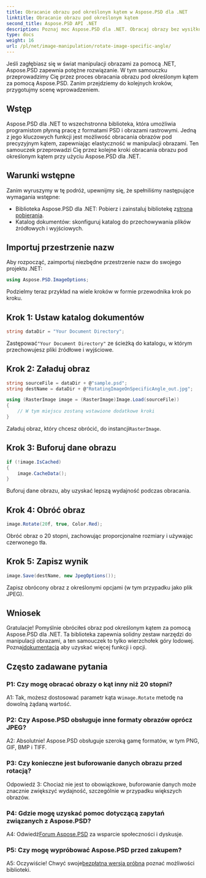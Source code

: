 ```yaml
---
title: Obracanie obrazu pod określonym kątem w Aspose.PSD dla .NET
linktitle: Obracanie obrazu pod określonym kątem
second_title: Aspose.PSD API .NET
description: Poznaj moc Aspose.PSD dla .NET. Obracaj obrazy bez wysiłku pod określonym kątem. Pobierz bibliotekę i zacznij płynnie manipulować obrazami.
type: docs
weight: 16
url: /pl/net/image-manipulation/rotate-image-specific-angle/
---
```

Jeśli zagłębiasz się w świat manipulacji obrazami za pomocą .NET, Aspose.PSD zapewnia potężne rozwiązanie. W tym samouczku przeprowadzimy Cię przez proces obracania obrazu pod określonym kątem za pomocą Aspose.PSD. Zanim przejdziemy do kolejnych kroków, przygotujmy scenę wprowadzeniem.

## Wstęp

Aspose.PSD dla .NET to wszechstronna biblioteka, która umożliwia programistom płynną pracę z formatami PSD i obrazami rastrowymi. Jedną z jego kluczowych funkcji jest możliwość obracania obrazów pod precyzyjnym kątem, zapewniając elastyczność w manipulacji obrazami. Ten samouczek przeprowadzi Cię przez kolejne kroki obracania obrazu pod określonym kątem przy użyciu Aspose.PSD dla .NET.

## Warunki wstępne

Zanim wyruszymy w tę podróż, upewnijmy się, że spełniliśmy następujące wymagania wstępne:

-  Biblioteka Aspose.PSD dla .NET: Pobierz i zainstaluj bibliotekę z[strona pobierania](https://releases.aspose.com/psd/net/).
- Katalog dokumentów: skonfiguruj katalog do przechowywania plików źródłowych i wyjściowych.

## Importuj przestrzenie nazw

Aby rozpocząć, zaimportuj niezbędne przestrzenie nazw do swojego projektu .NET:

```csharp
using Aspose.PSD.ImageOptions;
```

Podzielmy teraz przykład na wiele kroków w formie przewodnika krok po kroku.

## Krok 1: Ustaw katalog dokumentów

```csharp
string dataDir = "Your Document Directory";
```

 Zastępować`"Your Document Directory"` ze ścieżką do katalogu, w którym przechowujesz pliki źródłowe i wyjściowe.

## Krok 2: Załaduj obraz

```csharp
string sourceFile = dataDir + @"sample.psd";
string destName = dataDir + @"RotatingImageOnSpecificAngle_out.jpg";

using (RasterImage image = (RasterImage)Image.Load(sourceFile))
{
    // W tym miejscu zostaną wstawione dodatkowe kroki
}
```

 Załaduj obraz, który chcesz obrócić, do instancji`RasterImage`.

## Krok 3: Buforuj dane obrazu

```csharp
if (!image.IsCached)
{
    image.CacheData();
}
```

Buforuj dane obrazu, aby uzyskać lepszą wydajność podczas obracania.

## Krok 4: Obróć obraz

```csharp
image.Rotate(20f, true, Color.Red);
```

Obróć obraz o 20 stopni, zachowując proporcjonalne rozmiary i używając czerwonego tła.

## Krok 5: Zapisz wynik

```csharp
image.Save(destName, new JpegOptions());
```

Zapisz obrócony obraz z określonymi opcjami (w tym przypadku jako plik JPEG).

## Wniosek

 Gratulacje! Pomyślnie obróciłeś obraz pod określonym kątem za pomocą Aspose.PSD dla .NET. Ta biblioteka zapewnia solidny zestaw narzędzi do manipulacji obrazami, a ten samouczek to tylko wierzchołek góry lodowej. Poznaj[dokumentacja](https://reference.aspose.com/psd/net/) aby uzyskać więcej funkcji i opcji.

## Często zadawane pytania

### P1: Czy mogę obracać obrazy o kąt inny niż 20 stopni?

 A1: Tak, możesz dostosować parametr kąta w`image.Rotate` metodę na dowolną żądaną wartość.

### P2: Czy Aspose.PSD obsługuje inne formaty obrazów oprócz JPEG?

A2: Absolutnie! Aspose.PSD obsługuje szeroką gamę formatów, w tym PNG, GIF, BMP i TIFF.

### P3: Czy konieczne jest buforowanie danych obrazu przed rotacją?

Odpowiedź 3: Chociaż nie jest to obowiązkowe, buforowanie danych może znacznie zwiększyć wydajność, szczególnie w przypadku większych obrazów.

### P4: Gdzie mogę uzyskać pomoc dotyczącą zapytań związanych z Aspose.PSD?

 A4: Odwiedź[Forum Aspose.PSD](https://forum.aspose.com/c/psd/34) za wsparcie społeczności i dyskusje.

### P5: Czy mogę wypróbować Aspose.PSD przed zakupem?

 A5: Oczywiście! Chwyć swoje[bezpłatna wersja próbna](https://releases.aspose.com/) poznać możliwości biblioteki.